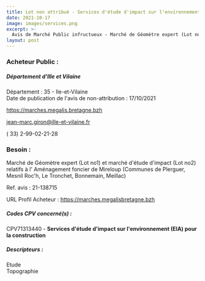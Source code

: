 ```yaml
---
title: Lot non attribué - Services d'étude d'impact sur l'environnement (EIA) pour la construction
date: 2021-10-17
image: images/services.png
excerpt: >-
  Avis de Marché Public infructueux - Marché de Géomètre expert (Lot no1) et marché d'étude d'impact (Lot no2) relatifs à l' Aménagement foncier de Mireloup (Communes de Plerguer, Mesnil Roc'h, Le Tronchet, Bonnemain,
layout: post
---
```


### Acheteur Public :
##### Département d'Ille et Vilaine
Département : 35 - Ile-et-Vilaine<br/>
Date de publication de l'avis de non-attribution : 17/10/2021


https://marches.megalis.bretagne.bzh

jean-marc.giron@ille-et-vilaine.fr

( 33) 2-99-02-21-28
### Besoin :

Marché de Géomètre expert (Lot no1) et marché d'étude d'impact (Lot no2) relatifs à l' Aménagement foncier de Mireloup (Communes de Plerguer, Mesnil Roc'h, Le Tronchet, Bonnemain, Meillac)

Ref. avis : 21-138715

URL Profil Acheteur : https://marches.megalisbretagne.bzh

##### Codes CPV concerné(s) :
CPV71313440 - **Services d'étude d'impact sur l'environnement (EIA) pour la construction** <br/>

##### Descripteurs :
Etude <br/>
Topographie <br/>
